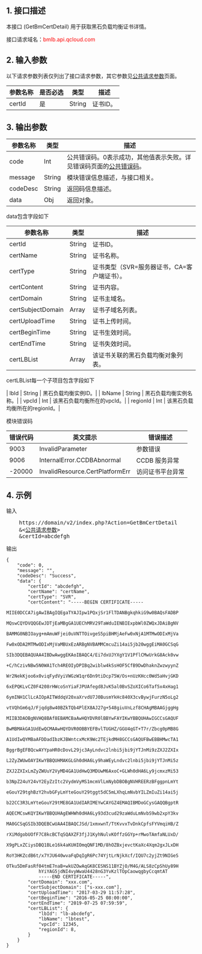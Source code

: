 ## 1. 接口描述
 
本接口 (GetBmCertDetail) 用于获取黑石负载均衡证书详情。

接口请求域名：<font style="color:red">bmlb.api.qcloud.com</font>


## 2. 输入参数

以下请求参数列表仅列出了接口请求参数，其它参数见[公共请求参数](/doc/api/456/6718)页面。

| 参数名称 | 是否必选  | 类型 | 描述 |
|---------|---------|---------|---------|
| certId | 是 | String | 证书ID。|




## 3. 输出参数

| 参数名称 | 类型 | 描述 |
|---------|---------|---------|
| code | Int | 公共错误码。0表示成功，其他值表示失败。详见错误码页面的[公共错误码](/doc/api/456/6725)。|
| message | String | 模块错误信息描述，与接口相关。|
| codeDesc | String | 返回码信息描述。|
| data | Obj | 返回对象。|

data包含字段如下

| 参数名称 | 类型 | 描述 |
|---------|---------|---------|
| certId | String | 证书ID。|
| certName | String | 证书名称。|
| certType | String | 证书类型（SVR=服务器证书，CA=客户端证书）。|
| certContent | String | 证书内容。|
| certDomain | String | 证书主域名。|
| certSubjectDomain | Array | 证书子域名列表。|
| certUploadTime | String | 证书上传时间。|
| certBeginTime | String | 证书生效时间。|
| certEndTime | String | 证书失效时间。|
| certLBList | Array | 该证书关联的黑石负载均衡对象列表。|

certLBList每一个子项目包含字段如下

| lbId | String | 黑石负载均衡实例ID。|
| lbName | String | 黑石负载均衡实例名称。|
| vpcId | Int | 该黑石负载均衡所在的vpcId。|
| regionId | Int | 该黑石负载均衡所在的regionId。|

模块错误码

| 错误代码 | 英文提示 | 错误描述 |
|------|------|------|
| 9003 | InvalidParameter | 参数错误 |
| 9006 | InternalError.CCDBAbnormal | CCDB 服务异常 |
| -20000 | InvalidResource.CertPlatformErr | 访问证书平台异常 |

## 4. 示例
 
输入

<pre>
	https://domain/v2/index.php?Action=GetBmCertDetail
	&<<a href="https://www.qcloud.com/doc/api/229/6976">公共请求参数</a>>
	&certId=abcdefgh
</pre>

输出

```
{
    "code": 0,
    "message": "",
    "codeDesc": "Success",
    "data": {
        "certId": "abcdefgh",
		"certName": "certName",
		"certType": "SVR",
		"certContent": "-----BEGIN CERTIFICATE-----
            MIIE0DCCA7igAwIBAgIQEgaTYAJIpw1PQxjSr1FlTDANBgkqhkiG9w0BAQsFADBP
            MQswCQYDVQQGEwJDTjEaMBgGA1UEChMRV29TaWduIENBIExpbWl0ZWQxJDAiBgNV
            BAMMG0NBIOayg+mAmuWFjei0uVNTTOivgeS5piBHMjAeFw0xNjA1MTMwODIxMjVa
            Fw0xODA2MTMwODIxMjVaMBUxEzARBgNVBAMMCmcuZi14ai5jb20wggEiMA0GCSqG
            SIb3DQEBAQUAA4IBDwAwggEKAoIBAQC4/Ei7dxUJYXgY1V1PflCMwUrkG8Ack0vw
            +C/hCzivNBw5N0WA1Tch4REOIyDPIBq2wiblw4kSsHOF5CfB9DwDhaknZwzwyynZ
            Wr2NekKjoo6x0viqFydVyiVWGzW1qr6Dn9tiDcp75W/Os+nUzKHcc0Wd5aHvjGKD
            6xEPQKLvCZ0F4208rHWcoSnYiaFJPUAfegd8JvK5al0BvSZoXICo6Taf5x4xHag1
            6ymINH1ClLcAIOpAITWddqV20xaXrvdU7J0BusmYkHc840X3cvBywjFurzN5oLg2
            vtVQhGm6qJ/Fjqdg8w40BZkTQb4PlEX8AJ27g+548giuVnLzf8CHAgMBAAGjggHg
            MIIB3DAOBgNVHQ8BAf8EBAMCBaAwHQYDVR0lBBYwFAYIKwYBBQUHAwIGCCsGAQUF
            BwMBMAkGA1UdEwQCMAAwHQYDVR0OBBYEFBvlTUGHZ/GGU4qGT+T7r/Zbcg0pMB8G
            A1UdIwQYMBaAFDDadIbzKJBWntcxMcK9Wc2TEjkdMH8GCCsGAQUFBwEBBHMwcTA1
            BggrBgEFBQcwAYYpaHR0cDovL29jc3AyLndvc2lnbi5jbi9jYTJnMi9zZXJ2ZXIx
            L2ZyZWUwOAYIKwYBBQUHMAKGLGh0dHA6Ly9haWEyLndvc2lnbi5jbi9jYTJnMi5z
            ZXJ2ZXIxLmZyZWUuY2VyMD4GA1UdHwQ3MDUwM6AxoC+GLWh0dHA6Ly9jcmxzMi53
            b3NpZ24uY24vY2EyZzItc2VydmVyMS1mcmVlLmNybDBOBgNVHREERzBFggpnLmYt
            eGouY29tghBzY2hvbGFyLmYteGouY29tggt5dC5mLXhqLmNvbYILZmIuZi14ai5j
            b22CC3R3LmYteGouY29tME8GA1UdIARIMEYwCAYGZ4EMAQIBMDoGCysGAQQBgptR
            AQECMCswKQYIKwYBBQUHAgEWHWh0dHA6Ly93d3cud29zaWduLmNvbS9wb2xpY3kv
            MA0GCSqGSIb3DQEBCwUAA4IBAQCJSd/1xmxwnT/TtKvvxTvDnkCpfsFYVmqiHB/Z
            rXiMdgobUOfF7C8kcBCTqSQAXZF3fjJ1KyhNulvKOffzGGYp+rMwoTAmfaNLUxD/
            X9gPLxZCiysDBQ1BLe16k4aKUHIOmqQNF1MD/8hOZBxjevctKaXc4Xqm2gxJLxDH
            RoY3HKZcdB6t/x7YJU640wvaFqDqIgR6Pc74YjtLrNjkXcf/IQU7c2yjZt9NIGeS
            OTku5DmFasRf04tmE7naB+wkUZOwAqGK8CESNS11BYZjO/M4G/ALS8zCpShUy89H
            hYiYAG5jdNI4vyWwaU4428nG3YvKzlTOpCaowqgbyCcqmtAT
            -----END CERTIFICATE-----",
		"certDomain": "xxx.com",
		"certSubjectDomain": ["s-xxx.com"],
		"certUploadTime": "2017-03-29 11:57:28",
		"certBeginTime": "2016-05-25 08:00:00",
		"certEndTime": "2019-07-25 07:59:59",
		"certLBList": {
			"lbId": "lb-abcdefg",
			"lbName": "lbtest",
			"vpcId": 12345,
			"regionId": 8,
		}
    }
}

```